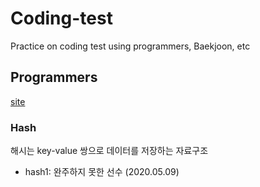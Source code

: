 # Coding-test
Practice on coding test using programmers, Baekjoon, etc

## Programmers
[site](https://programmers.co.kr/learn/challenges)

### Hash
해시는 key-value 쌍으로 데이터를 저장하는 자료구조
- hash1: 완주하지 못한 선수 (2020.05.09)
